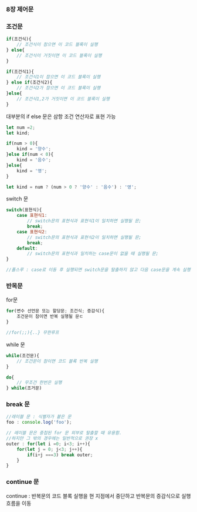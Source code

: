 ### 8장 제어문

### 조건문

```js
if(조건식){
    // 조건식이 참으면 이 코드 블록이 실행
} else{
    // 조건식이 거짓이면 이 코드 블록이 실행
}

if(조건식1){
    // 조건식1이 참으면 이 코드 블록이 실행
} else if(조건식2){
    // 조건식2가 참으면 이 코드 블록이 실행
}else{
    // 조건식1,2가 거짓이면 이 코드 블록이 실행
}
```

대부분의 if else 문은 삼항 조건 연산자로 표현 가능

```js
let num =2;
let kind;

if(num > 0){
    kind = '양수';
}else if(num < 0){
    kind = '음수';
}else{
    kind = '영';
}

let kind = num ? (num > 0 ? '양수' : '음수') : '영';
```



switch 문

```js
switch(표현식){
    case 표현식1:
        // switch문의 표현식과 표현식1이 일치하면 실행될 문;
        break;
    case 표현식2:
        // switch문의 표현식과 표현식2이 일치하면 실행될 문;
        break;
    default:
        // switch문의 표현식과 일치하는 case문이 없을 때 실행될 문;
}

//폴스루 : case로 이동 후 실행되면 switch문을 탈출하지 않고 다음 case문을 계속 실행한다. 
```



### 반목문

for문

```js
for(변수 선언문 또는 할당문; 조건식; 증감식){
    조건문이 참이면 반복 실행될 문ㄷ
}

//for(;;){..} 무한루프
```

while 문

```js
while(조건문){
    // 조건문이 참이면 코드 블록 반복 실행
}

do{
    // 무조건 한번은 실행
} while(조거문)
```

### break 문

```js
//레이블 문 : 식별자가 붙은 문
foo : console.log('foo');

// 레이블 문은 중첩된 for 문 외부로 탈출할 때 유용함.
//하지만 그 밖의 경우에는 일반적으로 권장 x
outer : for(let i =0; i<3; i++){
    for(let j = 0; j<3; j++){
        if(i+j ===3) break outer;
    }
}
```



### continue 문

continue : 반복문의 코드 블록 실행을 현 지점에서 중단하고 반복문의 증감식으로 실행 흐름을 이동